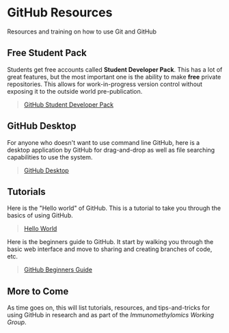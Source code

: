 # GitHub Resources
Resources and training on how to use Git and GitHub

## Free Student Pack
Students get free accounts called **Student Developer Pack**. This has a lot of great features, but the most important one is the ability to make **free** private repositories. This allows for work-in-progress version control without exposing it to the outside world pre-publication. 

> [GitHub Student Developer Pack](https://education.github.com/pack)

## GitHub Desktop
For anyone who doesn't want to use command line GitHub, here is a desktop application by GitHub for drag-and-drop as well as file searching capabilities to use the system. 

> [GitHub Desktop](https://desktop.github.com/)

## Tutorials
Here is the "Hello world" of GitHub. This is a tutorial to take you through the basics of using GitHub. 

> [Hello World](https://guides.github.com/activities/hello-world/)

Here is the beginners guide to GitHub. It start by walking you through the basic web interface and move to sharing and creating branches of code, etc. 

> [GitHub Beginners Guide](https://www.pluralsight.com/blog/software-development/github-tutorial)

## More to Come
As time goes on, this will list tutorials, resources, and tips-and-tricks for using GitHub in research and as part of the *Immunomethylomics Working Group*.
